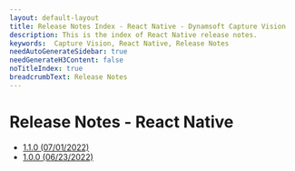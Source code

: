 ```yaml
---
layout: default-layout
title: Release Notes Index - React Native - Dynamsoft Capture Vision
description: This is the index of React Native release notes.
keywords:  Capture Vision, React Native, Release Notes
needAutoGenerateSidebar: true
needGenerateH3Content: false
noTitleIndex: true
breadcrumbText: Release Notes
---
```


# Release Notes - React Native

- [1.1.0 (07/01/2022)](rn-1.md#100-07012022)
- [1.0.0 (06/23/2022)](rn-1.md#100-06232022)
